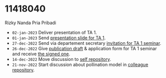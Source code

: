 # 11418040
Rizky Nanda Pria Pribadi

+ `02-jan-2023` Deliver presentation of TA 1.
+ `01-jan-2023` Send [presentation slide for TA 1](https://osf.io/htkj9).
+ `27-dec-2022` Send via departement secretary [invitation for TA 1 seminar](https://osf.io/ckr2p).
+ `26-dec-2022` Give [publication draft](https://osf.io/cu369) & application form for TA 1 seminar and receive [the signed one](https://osf.io/fy479).
+ `14-dec-2022` Move discussion to [self repository](https://github.com/Ryznp2/Pemodelan-Matematis-Penyerbukan-Tomat/issues/2).
+ `21-nov-2022` Start discussion about pollination model in [colleague repository](https://github.com/sitiaklimanurf/Penelitian-Tugas-Akhir-/issues/1).
